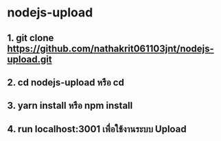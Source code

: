 # nodejs-upload

## 1. git clone https://github.com/nathakrit061103jnt/nodejs-upload.git

## 2. cd nodejs-upload หรือ cd <my project name>

## 3. yarn install หรือ npm install

## 4. run localhost:3001 เพื่อใช้งานระบบ Upload
